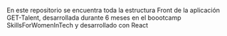En este repositorio se encuentra toda la estructura Front de la aplicación GET-Talent, desarrollada durante 6 meses 
en el boootcamp SkillsForWomenInTech y desarrollado con React 
